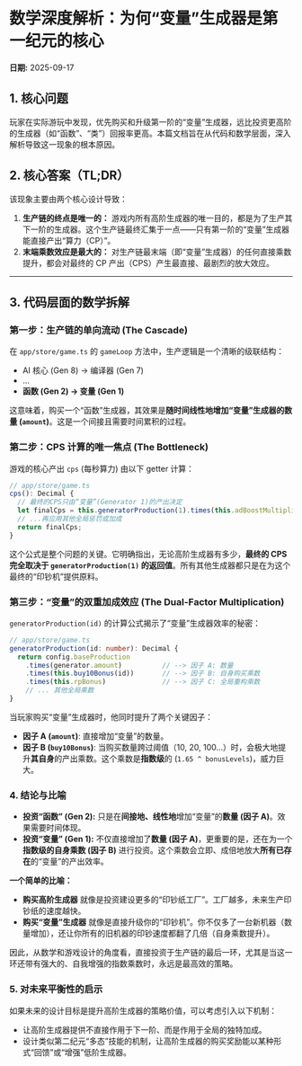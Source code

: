 # 数学深度解析：为何“变量”生成器是第一纪元的核心

**日期:** 2025-09-17

## 1. 核心问题

玩家在实际游玩中发现，优先购买和升级第一阶的“变量”生成器，远比投资更高阶的生成器（如“函数”、“类”）回报率更高。本篇文档旨在从代码和数学层面，深入解析导致这一现象的根本原因。

## 2. 核心答案（TL;DR）

该现象主要由两个核心设计导致：

1.  **生产链的终点是唯一的：** 游戏内所有高阶生成器的唯一目的，都是为了生产其下一阶的生成器。这个生产链最终汇集于一点——只有第一阶的“变量”生成器能直接产出“算力（CP）”。
2.  **末端乘数效应是最大的：** 对生产链最末端（即“变量”生成器）的任何直接乘数提升，都会对最终的 CP 产出（CPS）产生最直接、最剧烈的放大效应。

---

## 3. 代码层面的数学拆解

### 第一步：生产链的单向流动 (The Cascade)

在 `app/store/game.ts` 的 `gameLoop` 方法中，生产逻辑是一个清晰的级联结构：
- AI 核心 (Gen 8) → 编译器 (Gen 7)
- ...
- **函数 (Gen 2) → 变量 (Gen 1)**

这意味着，购买一个“函数”生成器，其效果是**随时间线性地增加“变量”生成器的数量 (`amount`)**。这是一个间接且需要时间累积的过程。

### 第二步：CPS 计算的唯一焦点 (The Bottleneck)

游戏的核心产出 `cps` (每秒算力) 由以下 getter 计算：

```typescript
// app/store/game.ts
cps(): Decimal {
  // 最终的CPS只由“变量”(Generator 1)的产出决定
  let finalCps = this.generatorProduction(1).times(this.adBoostMultiplier);
  // ...再应用其他全局惩罚或加成
  return finalCps;
}
```

这个公式是整个问题的关键。它明确指出，无论高阶生成器有多少，**最终的 CPS 完全取决于 `generatorProduction(1)` 的返回值**。所有其他生成器都只是在为这个最终的“印钞机”提供原料。

### 第三步：“变量”的双重加成效应 (The Dual-Factor Multiplication)

`generatorProduction(id)` 的计算公式揭示了“变量”生成器效率的秘密：

```typescript
// app/store/game.ts
generatorProduction(id: number): Decimal {
  return config.baseProduction
    .times(generator.amount)          // --> 因子 A: 数量
    .times(this.buy10Bonus(id))       // --> 因子 B: 自身购买乘数
    .times(this.rpBonus)              // --> 因子 C: 全局重构乘数
    // ... 其他全局乘数
}
```

当玩家购买“变量”生成器时，他同时提升了两个关键因子：

-   **因子 A (`amount`)**: 直接增加“变量”的数量。
-   **因子 B (`buy10Bonus`)**: 当购买数量跨过阈值（10, 20, 100...）时，会极大地提升**其自身**的产出乘数。这个乘数是**指数级**的 (`1.65 ^ bonusLevels`)，威力巨大。

### 4. 结论与比喻

-   **投资“函数” (Gen 2):** 只是在**间接地、线性地**增加“变量”的**数量 (因子 A)**。效果需要时间体现。
-   **投资“变量” (Gen 1):** 不仅直接增加了**数量 (因子 A)**，更重要的是，还在为一个**指数级的自身乘数 (因子 B)** 进行投资。这个乘数会立即、成倍地放大**所有已存在**的“变量”的产出效率。

**一个简单的比喻：**

-   **购买高阶生成器** 就像是投资建设更多的“印钞纸工厂”。工厂越多，未来生产印钞纸的速度越快。
-   **购买“变量”生成器** 就像是直接升级你的“印钞机”。你不仅多了一台新机器（数量增加），还让你所有的旧机器的印钞速度都翻了几倍（自身乘数提升）。

因此，从数学和游戏设计的角度看，直接投资于生产链的最后一环，尤其是当这一环还带有强大的、自我增强的指数乘数时，永远是最高效的策略。

### 5. 对未来平衡性的启示

如果未来的设计目标是提升高阶生成器的策略价值，可以考虑引入以下机制：
-   让高阶生成器提供不直接作用于下一阶、而是作用于全局的独特加成。
-   设计类似第二纪元“多态”技能的机制，让高阶生成器的购买奖励能以某种形式“回馈”或“增强”低阶生成器。
